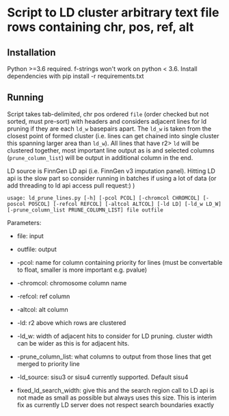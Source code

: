 # Script to LD cluster arbitrary text file rows containing chr, pos, ref, alt

## Installation


Python >=3.6 required. f-strings won't work on python < 3.6.
Install dependencies with pip install -r requirements.txt

## Running

Script takes tab-delimited, chr pos ordered `file` (order checked but not sorted, must pre-sort) with headers and considers adjacent lines for ld pruning if they are each `ld_w` basepairs apart. The `ld_w` is taken from the closest point of formed cluster (i.e. lines can get chained into single cluster this spanning larger area than `ld_w`).
All lines that have r2> `ld` will be clustered together, most important line output as is and selected columns (`prune_column_list`) will be output in additional column in the end.

LD source is FinnGen LD api  (i.e. FinnGen v3 imputation panel).
Hitting LD api is the slow part so consider running in batches if using a lot of data (or add threading to ld api access pull request:) )

`usage: ld_prune_lines.py [-h] [-pcol PCOL] [-chromcol CHROMCOL] [-poscol POSCOL] [-refcol REFCOL] [-altcol ALTCOL] [-ld LD] [-ld_w LD_W] [-prune_column_list PRUNE_COLUMN_LIST] file outfile`

Parameters:

  - file: input
  - outfile: output

  - -pcol: name for column containing priority for lines (must be convertable to float, smaller is more important e.g. pvalue)
  - -chromcol: chromosome column name
  - -refcol: ref column
  - -altcol: alt column
  - -ld: r2 above which rows are clustered
  - -ld_w: width of adjacent hits to consider for LD pruning. cluster width can be wider as this is for adjacent hits.
  - -prune_column_list: what columns to output from those lines that get merged to priority line
  - -ld_source: sisu3 or sisu4 currently supported. Default sisu4
  - fixed_ld_search_width: give this and the search region call to LD api is not made as small as possible but always uses this size.
  This is interim fix as currently LD server does not respect search boundaries exactly
